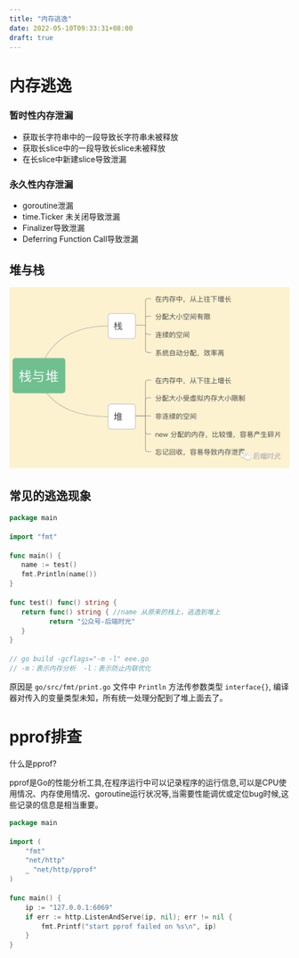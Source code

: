 ```yaml
---
title: "内存逃逸"
date: 2022-05-10T09:33:31+08:00
draft: true
---
```


# 内存逃逸

### 暂时性内存泄漏

- 获取长字符串中的一段导致长字符串未被释放
- 获取长slice中的一段导致长slice未被释放
- 在长slice中新建slice导致泄漏

### 永久性内存泄漏

- goroutine泄漏
- time.Ticker 未关闭导致泄漏
- Finalizer导致泄漏
- Deferring Function Call导致泄漏



## 堆与栈

![](https://raw.githubusercontent.com/yzj0911/my_logs/main/content/images/堆栈.png)



## 常见的逃逸现象
```go
package main

import "fmt" 

func main() {    
   name := test()    
   fmt.Println(name())
}

func test() func() string {    
   return func() string { //name 从原来的栈上，逃逸到堆上
          return "公众号-后端时光"     
   }
}

// go build -gcflags="-m -l" eee.go 
// -m：表示内存分析  -l：表示防止内联优化
```

原因是 ```go/src/fmt/print.go``` 文件中 ```Println``` 方法传参数类型 ```interface{}```, 编译器对传入的变量类型未知，所有统一处理分配到了堆上面去了。






# pprof排查

什么是pprof?

pprof是Go的性能分析工具,在程序运行中可以记录程序的运行信息,可以是CPU使用情况、内存使用情况、goroutine运行状况等,当需要性能调优或定位bug时候,这些记录的信息是相当重要。

```go
package main

import (
    "fmt"
    "net/http"
    _ "net/http/pprof"
)

func main() {
    ip := "127.0.0.1:6069"
    if err := http.ListenAndServe(ip, nil); err != nil {
        fmt.Printf("start pprof failed on %s\n", ip)
    }
}
```